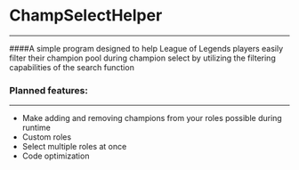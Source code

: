 # ChampSelectHelper
--------
####A simple program designed to help League of Legends players easily filter their champion pool during champion select by utilizing the filtering capabilities of the search function

### Planned features:
-----
* Make adding and removing champions from your roles possible during runtime
* Custom roles
* Select multiple roles at once
* Code optimization